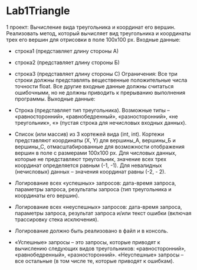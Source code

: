 # Lab1Triangle
1 проект: Вычисление вида треугольника и координат его вершин.
Реализовать метод, который вычисляет вид треугольника и координаты
трех его вершин для отрисовки в поле 100х100 px.
Входные данные:
- строка1 (представляет длину стороны А)
- строка2 (представляет длину стороны Б)
- строка3 (представляет длину стороны С)
Ограничения: Все три строки должны представлять вещественные
положительные числа точности float. Все другие входные данные должны
считаться ошибочными, но не должны приводить к прерыванию
выполнения программы.
Выходные данные:
- Строка (представляет тип треугольника). Возможные типы –
«равносторонний», «равнобедренный», «разносторонний», «не
треугольник», «» (пустая строка для нечисловых входных данных).
- Список (или массив) из 3 кортежей вида (int, int). Кортежи представляют
координаты (X, Y) для вершины_А, вершины_Б и вершины_С,
отмасштабированные для возможности отображения вершин в поле с
размерами 100x100 px. Для числовых данных, которые не представляют
треугольник, значение всех трех координат определяется равным (-1, -1).
Для невалидных (нечисловых) данных – значения координат равны (-2, -
2).

- Логирование всех «успешных» запросов: дата-время запроса, параметры
запроса, результаты запроса (тип треугольника и координаты его
вершин).
- Логирование всех «неуспешных» запросов: дата-время запроса, параметры
запроса, результат запроса и/или текст ошибки (включая трассировку
стека исключения).

- Логирование должно быть реализовано в файл и в консоль.
- «Успешные» запросы – это запросы, которые приводят к вычислению
следующих видов треугольников: «равносторонний»,
«равнобедренный», «разносторонний». «Неуспешные» запросы – все
остальные (в том числе те, которые приводят к ошибкам).
